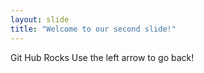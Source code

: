 ```yaml
---
layout: slide
title: "Welcome to our second slide!"
---
```

Git Hub Rocks
Use the left arrow to go back!
